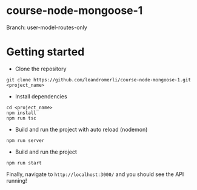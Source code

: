 # course-node-mongoose-1

Branch: user-model-routes-only


# Getting started

- Clone the repository

```
git clone https://github.com/leandromerli/course-node-mongoose-1.git <project_name>
```

- Install dependencies

```
cd <project_name>
npm install
npm run tsc
```

- Build and run the project with auto reload (nodemon)

```
npm run server
```

- Build and run the project

```
npm run start
```

Finally, navigate to `http://localhost:3000/` and you should see the API running!
